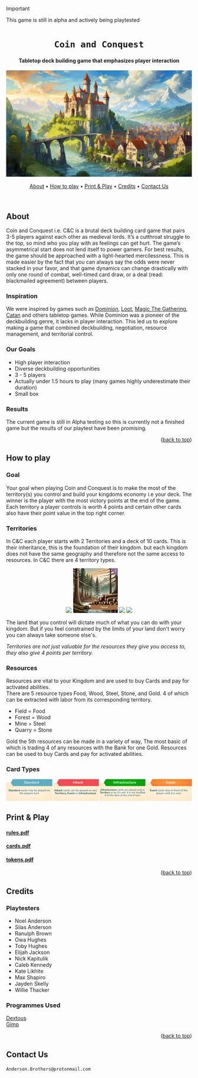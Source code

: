 > [!IMPORTANT]
> This game is still in alpha and actively being playtested

> <a name="readme-top"></a>
<div align="center">

  # `Coin and Conquest`
  
#### Tabletop deck building game that emphasizes player interaction 
<img src="./media/readme/banner.jpg" alt="banner"/>

[About](#about) •
[How to play](#how-to-play) •
[Print & Play](#print--play) •
[Credits](#credits) •
[Contact Us](#contact-us)

</div>

<br />

## About

Coin and Conquest i.e. C&C is a brutal deck building card game that pairs 3-5 players against each other as medieval lords. It’s a cutthroat struggle to the top, so mind who you play with as feelings can get hurt. The game’s asymmetrical start does not lend itself to power gamers. For best results, the game should be approached with a light-hearted mercilessness. This is made easier by the fact that you can always say the odds were never stacked in your favor, and that game dynamics can change drastically with only one round of combat, well-timed card draw, or a deal (read: blackmailed agreement) between players.
### Inspiration
We were inspired by games such as [Dominion](https://www.riograndegames.com/games/dominion), [Loot](https://gamewright.com/product/Loot), [Magic The Gathering](https://magic.wizards.com/), [Catan](https://www.catan.com/) and others tabletop games. While Dominion was a pioneer of the deckbuilding genre, it lacks in player interaction. This led us to explore making a game that combined deckbuilding, negotiation, resource management, and territorial control. 


### Our Goals
* High player interaction
* Diverse deckbuilding opportunities
* 3 - 5 players
* Actually under 1.5 hours to play (many games highly underestimate their duration)
* Small box

### Results
The current game is still in Alpha testing so this is currently not a finished game but the results of our playtest have been promising.
<p align="right">(<a href="#readme-top">back to top</a>)</p>

## How to play
### Goal
Your goal when playing Coin and Conquest is to make the most of the territory(s) you control and build your kingdoms economy i.e your deck. The winner is the player with the most victory points at the end of the game. Each territory a player controls is worth 4 points and certain other cards also have their point value in the top right corner.

### Territories
In C&C each player starts with 2 Territories and a deck of 10 cards. This is their inheritance, this is the foundation of their kingdom. but each kingdom does not have the same geography and therefore not the same access to resources. In C&C there are 4 territory types.
<p align="middle">
   <img src="/media//readme/field1.png" width="24%" />
   <img src="/media//readme/forest1.png" width="24%" /> 
   <img src="/media//readme/mine1.png" width="24%" /> 
   <img src="/media//readme/quarry2.png" width="24%" />       
</p>
The land that you control will dictate much of what you can do with your kingdom. But if you feel constrained by the limits of your land don't worry you can always take someone else's.

*Territories are not just valuable for the resources they give you access to, they also give 4 points per territory.*

### Resources 
Resources are vital to your Kingdom and are used to buy Cards and pay for activated abilities.\
There are 5 resource types Food, Wood, Steel, Stone, and Gold. 4 of which can be extracted with labor from its corresponding territory.

- Field  = Food
- Forest = Wood
- Mine   = Steel
- Quarry = Stone

Gold the 5th resources can be made in a variety of way, The most basic of which is trading 4 of any resources with the Bank for one Gold.
Resources can be used to buy Cards and pay for activated abilities.

### Card Types
<img src="./media/readme/card-types.png" alt="Card Types"/>
<!--
### Card brackdown
<img src="./media/card-brackdown.png"  width=40% height=40% alt="Card Brackdown"/> 

### Resources
<img src="./media/resources.png" alt="Resources"/>
-->

<!--
### Example Cards

<img src="./media/cards.png" alt="Example Cards"/>

<p align="middle">
  <img src="/media/cards/serf.png" width="24%" /> 
  <img src="/media/cards/wall.png" width="24%" />
  <img src="/media/cards/mill.png" width="24%" />
  <img src="/media/cards/merchant-ship.png" width="24%" />
</p>
<p align="middle">
  <img src="/media/cards/village-market.png" width="24%" />
  <img src="/media/cards/soldiers.png" width="24%" />
  <img src="/media/cards/village.png" width="24%" />
  <img src="/media/cards/raiding-ship.png" width="24%" />
</p>

<p align="right">(<a href="#readme-top">back to top</a>)</p>
-->

## Print & Play

#### [rules.pdf](https://raw.githubusercontent.com/AndersonBrothers/4-Kings/New-README.md/media/pdf/rules.pdf) <br />
#### [cards.pdf](https://raw.githubusercontent.com/AndersonBrothers/4-Kings/New-README.md/media/pdf/cards.pdf) <br />
#### [tokens.pdf](https://raw.githubusercontent.com/AndersonBrothers/4-Kings/New-README.md/media/pdf/tokens.pdf)

<p align="right">(<a href="#readme-top">back to top</a>)</p>

## Credits

### Playtesters
- Noel Anderson
- Silas Anderson
- Ranulph Brown
- Owa Hughes
- Toby Hughes
- Elijah Jackson
- Nick Kapitulik
- Caleb Kennedy
- Kate Likhite
- Max Shapiro
- Jayden Skelly
- Willie Thacker

### Programmes Used

[Dextous](https://www.dextrous.com.au/) <br />
[Gimp](https://www.gimp.org/)

<p align="right">(<a href="#readme-top">back to top</a>)</p>

## Contact Us
`Anderson.Brothers@protonmail.com`
